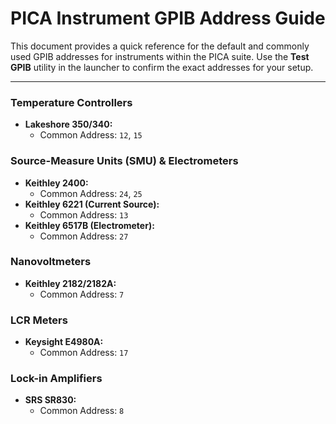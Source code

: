 # PICA Instrument GPIB Address Guide

This document provides a quick reference for the default and commonly used GPIB addresses for instruments within the PICA suite. Use the **Test GPIB** utility in the launcher to confirm the exact addresses for your setup.

---

### Temperature Controllers
*   **Lakeshore 350/340:**
    *   Common Address: `12`, `15`

### Source-Measure Units (SMU) & Electrometers
*   **Keithley 2400:**
    *   Common Address: `24`, `25`
*   **Keithley 6221 (Current Source):**
    *   Common Address: `13`
*   **Keithley 6517B (Electrometer):**
    *   Common Address: `27`

### Nanovoltmeters
*   **Keithley 2182/2182A:**
    *   Common Address: `7`

### LCR Meters
*   **Keysight E4980A:**
    *   Common Address: `17`

### Lock-in Amplifiers
*   **SRS SR830:**
    *   Common Address: `8`